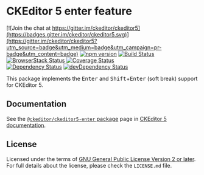 CKEditor 5 enter feature
========================================

[![Join the chat at https://gitter.im/ckeditor/ckeditor5](https://badges.gitter.im/ckeditor/ckeditor5.svg)](https://gitter.im/ckeditor/ckeditor5?utm_source=badge&utm_medium=badge&utm_campaign=pr-badge&utm_content=badge)
[![npm version](https://badge.fury.io/js/%40ckeditor%2Fckeditor5-enter.svg)](https://www.npmjs.com/package/@ckeditor/ckeditor5-enter)
[![Build Status](https://travis-ci.org/ckeditor/ckeditor5-enter.svg?branch=master)](https://travis-ci.org/ckeditor/ckeditor5-enter)
[![BrowserStack Status](https://www.browserstack.com/automate/badge.svg?badge_key=d3hvenZqQVZERFQ5d09FWXdyT0ozVXhLaVltRFRjTTUyZGpvQWNmWVhUUT0tLUZqNlJ1YWRUd0RvdEVOaEptM1B2Q0E9PQ==--c9d3dee40b9b4471ff3fb516d9ecf8d09292c7e0)](https://www.browserstack.com/automate/public-build/d3hvenZqQVZERFQ5d09FWXdyT0ozVXhLaVltRFRjTTUyZGpvQWNmWVhUUT0tLUZqNlJ1YWRUd0RvdEVOaEptM1B2Q0E9PQ==--c9d3dee40b9b4471ff3fb516d9ecf8d09292c7e0)
[![Coverage Status](https://coveralls.io/repos/github/ckeditor/ckeditor5-enter/badge.svg?branch=master)](https://coveralls.io/github/ckeditor/ckeditor5-enter?branch=master)
<br>
[![Dependency Status](https://david-dm.org/ckeditor/ckeditor5-enter/status.svg)](https://david-dm.org/ckeditor/ckeditor5-enter)
[![devDependency Status](https://david-dm.org/ckeditor/ckeditor5-enter/dev-status.svg)](https://david-dm.org/ckeditor/ckeditor5-enter?type=dev)

This package implements the <kbd>Enter</kbd> and <kbd>Shift</kbd>+<kbd>Enter</kbd> (soft break) support for CKEditor 5.

## Documentation

See the [`@ckeditor/ckeditor5-enter` package](https://docs.ckeditor.com/ckeditor5/latest/api/enter.html) page in [CKEditor 5 documentation](https://docs.ckeditor.com/ckeditor5/latest/).

## License

Licensed under the terms of [GNU General Public License Version 2 or later](http://www.gnu.org/licenses/gpl.html). For full details about the license, please check the `LICENSE.md` file.
